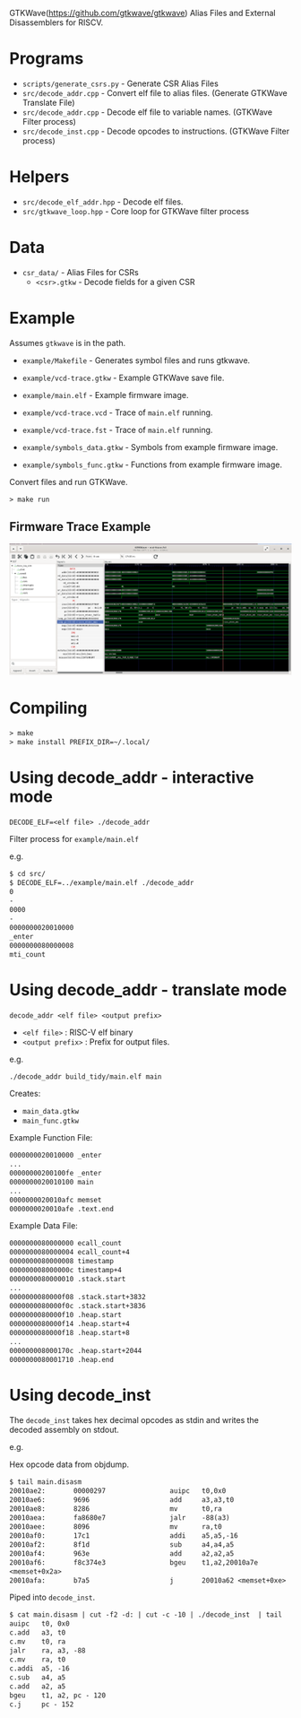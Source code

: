 GTKWave(https://github.com/gtkwave/gtkwave) Alias Files and External Disassemblers for RISCV.

# Programs

   - `scripts/generate_csrs.py` - Generate CSR Alias Files
   - `src/decode_addr.cpp`      - Convert elf file to alias files. (Generate GTKWave Translate File)
   - `src/decode_addr.cpp`      - Decode elf file to variable names. (GTKWave Filter process)
   - `src/decode_inst.cpp`      - Decode opcodes to instructions.  (GTKWave Filter process)

# Helpers

   - `src/decode_elf_addr.hpp`  - Decode elf files.
   - `src/gtkwave_loop.hpp`     - Core loop for GTKWave filter process

# Data

   - `csr_data/`                - Alias Files for CSRs
     - `<csr>.gtkw`            - Decode fields for a given CSR

# Example

Assumes `gtkwave` is in the path.

   - `example/Makefile`           - Generates symbol files and runs gtkwave.
   - `example/vcd-trace.gtkw`     - Example GTKWave save file.

   - `example/main.elf`           - Example firmware image.
   - `example/vcd-trace.vcd`      - Trace of `main.elf` running.
   - `example/vcd-trace.fst`      - Trace of `main.elf` running.

   - `example/symbols_data.gtkw`  - Symbols from example firmware image.
   - `example/symbols_func.gtkw`  - Functions from example firmware image.

Convert files and run GTKWave.

~~~   
> make run
~~~

## Firmware Trace Example

![Example of firmware trace](/example/vcd-wave-int.png)

# Compiling

~~~
> make
> make install PREFIX_DIR=~/.local/
~~~

# Using decode_addr - interactive mode


`DECODE_ELF=<elf file> ./decode_addr`

Filter process for `example/main.elf`

e.g.

~~~
$ cd src/
$ DECODE_ELF=../example/main.elf ./decode_addr
0
-
0000
-
0000000020010000
_enter
0000000080000008
mti_count
~~~

# Using decode_addr - translate mode


`decode_addr <elf file> <output prefix>`

   - `<elf file>`      : RISC-V elf binary
   - `<output prefix>` : Prefix for output files.


e.g.

~~~
./decode_addr build_tidy/main.elf main
~~~

Creates:

- `main_data.gtkw`
- `main_func.gtkw`

Example Function File:
~~~
0000000020010000 _enter
...
00000000200100fe _enter
0000000020010100 main
...
0000000020010afc memset
0000000020010afe .text.end
~~~

Example Data File:
~~~
0000000080000000 ecall_count
0000000080000004 ecall_count+4
0000000080000008 timestamp
000000008000000c timestamp+4
0000000080000010 .stack.start
...
0000000080000f08 .stack.start+3832
0000000080000f0c .stack.start+3836
0000000080000f10 .heap.start
0000000080000f14 .heap.start+4
0000000080000f18 .heap.start+8
...
000000008000170c .heap.start+2044
0000000080001710 .heap.end
~~~

# Using decode_inst

The ``decode_inst`` takes hex decimal opcodes as stdin and writes the decoded assembly on stdout.

e.g.

Hex opcode data from objdump.
~~~
$ tail main.disasm
20010ae2:       00000297                auipc   t0,0x0
20010ae6:       9696                    add     a3,a3,t0
20010ae8:       8286                    mv      t0,ra
20010aea:       fa8680e7                jalr    -88(a3)
20010aee:       8096                    mv      ra,t0
20010af0:       17c1                    addi    a5,a5,-16
20010af2:       8f1d                    sub     a4,a4,a5
20010af4:       963e                    add     a2,a2,a5
20010af6:       f8c374e3                bgeu    t1,a2,20010a7e <memset+0x2a>
20010afa:       b7a5                    j       20010a62 <memset+0xe>
~~~

Piped into `decode_inst`.

~~~
$ cat main.disasm | cut -f2 -d: | cut -c -10 | ./decode_inst  | tail
auipc   t0, 0x0
c.add   a3, t0
c.mv    t0, ra
jalr    ra, a3, -88
c.mv    ra, t0
c.addi  a5, -16
c.sub   a4, a5
c.add   a2, a5
bgeu    t1, a2, pc - 120
c.j     pc - 152
~~~
